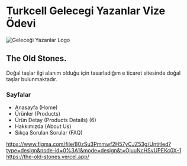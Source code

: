 # Turkcell Gelecegi Yazanlar Vize Ödevi

![Geleceği Yazanlar Logo](https://gelecegiyazanlar.turkcell.com.tr/themes/custom/gyz/logo.svg)

## The Old Stones.

Doğal taşlar ilgi alanım olduğu için tasarladığım e ticaret sitesinde doğal taşlar bulunmaktadır.

<h3>Sayfalar</h3>

- Anasayfa (Home)
- Ürünler (Products)
- Ürün Detay (Products Details) (6)
- Hakkımızda (About Us)
- Sıkça Sorulan Sorular (FAQ)

https://www.figma.com/file/80zSu3Pmmwf2H57yCJZ53g/Untitled?type=design&node-id=0%3A1&mode=design&t=OjuuNcHSvUPEKc0X-1
https://the-old-stones.vercel.app/
